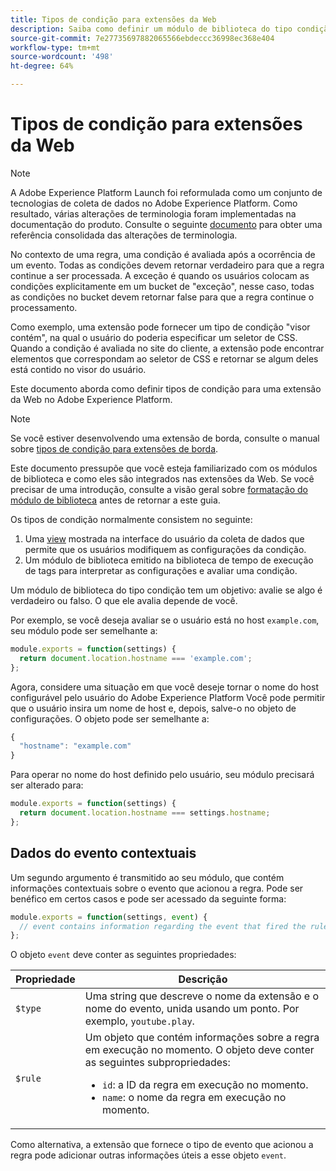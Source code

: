 ```yaml
---
title: Tipos de condição para extensões da Web
description: Saiba como definir um módulo de biblioteca do tipo condição para uma extensão de tag em uma propriedade da Web.
source-git-commit: 7e27735697882065566ebdeccc36998ec368e404
workflow-type: tm+mt
source-wordcount: '498'
ht-degree: 64%

---
```


# Tipos de condição para extensões da Web

>[!NOTE]
>
>A Adobe Experience Platform Launch foi reformulada como um conjunto de tecnologias de coleta de dados no Adobe Experience Platform. Como resultado, várias alterações de terminologia foram implementadas na documentação do produto. Consulte o seguinte [documento](../../term-updates.md) para obter uma referência consolidada das alterações de terminologia.

No contexto de uma regra, uma condição é avaliada após a ocorrência de um evento. Todas as condições devem retornar verdadeiro para que a regra continue a ser processada. A exceção é quando os usuários colocam as condições explicitamente em um bucket de &quot;exceção&quot;, nesse caso, todas as condições no bucket devem retornar false para que a regra continue o processamento.

Como exemplo, uma extensão pode fornecer um tipo de condição &quot;visor contém&quot;, na qual o usuário do poderia especificar um seletor de CSS. Quando a condição é avaliada no site do cliente, a extensão pode encontrar elementos que correspondam ao seletor de CSS e retornar se algum deles está contido no visor do usuário.

Este documento aborda como definir tipos de condição para uma extensão da Web no Adobe Experience Platform.

>[!NOTE]
>
>Se você estiver desenvolvendo uma extensão de borda, consulte o manual sobre [tipos de condição para extensões de borda](../edge/condition-types.md).
>
>Este documento pressupõe que você esteja familiarizado com os módulos de biblioteca e como eles são integrados nas extensões da Web. Se você precisar de uma introdução, consulte a visão geral sobre [formatação do módulo de biblioteca](./format.md) antes de retornar a este guia.

Os tipos de condição normalmente consistem no seguinte:

1. Uma [view](./views.md) mostrada na interface do usuário da coleta de dados que permite que os usuários modifiquem as configurações da condição.
2. Um módulo de biblioteca emitido na biblioteca de tempo de execução de tags para interpretar as configurações e avaliar uma condição.

Um módulo de biblioteca do tipo condição tem um objetivo: avalie se algo é verdadeiro ou falso. O que ele avalia depende de você.

Por exemplo, se você deseja avaliar se o usuário está no host `example.com`, seu módulo pode ser semelhante a:

```js
module.exports = function(settings) {
  return document.location.hostname === 'example.com';
};
```

Agora, considere uma situação em que você deseje tornar o nome do host configurável pelo usuário do Adobe Experience Platform Você pode permitir que o usuário insira um nome de host e, depois, salve-o no objeto de configurações. O objeto pode ser semelhante a:

```js
{
  "hostname": "example.com"
}
```

Para operar no nome do host definido pelo usuário, seu módulo precisará ser alterado para:

```js
module.exports = function(settings) {
  return document.location.hostname === settings.hostname;
};
```

## Dados do evento contextuais

Um segundo argumento é transmitido ao seu módulo, que contém informações contextuais sobre o evento que acionou a regra. Pode ser benéfico em certos casos e pode ser acessado da seguinte forma:

```js
module.exports = function(settings, event) {
  // event contains information regarding the event that fired the rule
};
```

O objeto `event` deve conter as seguintes propriedades:

| Propriedade | Descrição |
| --- | --- |
| `$type` | Uma string que descreve o nome da extensão e o nome do evento, unida usando um ponto. Por exemplo, `youtube.play`. |
| `$rule` | Um objeto que contém informações sobre a regra em execução no momento. O objeto deve conter as seguintes subpropriedades:<ul><li>`id`: a ID da regra em execução no momento.</li><li>`name`: o nome da regra em execução no momento.</li></ul> |

Como alternativa, a extensão que fornece o tipo de evento que acionou a regra pode adicionar outras informações úteis a esse objeto `event`.
